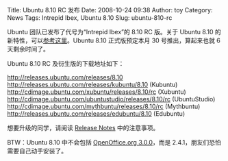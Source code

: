 Title: Ubuntu 8.10 RC 发布
Date: 2008-10-24 09:38
Author: toy
Category: News
Tags: Intrepid Ibex, Ubuntu 8.10
Slug: ubuntu-810-rc

Ubuntu 团队已发布了代号为“Intrepid Ibex”的 8.10 RC 版。关于 Ubuntu 8.10
的新特性，可以[参考这里](http://linuxtoy.org/archives/ubuntu-810-beta.html)。Ubuntu
8.10 正式版预定本月 30 号推出，算起来也就 6 天剩余时间了。

Ubuntu 8.10 RC 及衍生版的下载地址如下：

<http://releases.ubuntu.com/releases/8.10>  
<http://releases.ubuntu.com/releases/kubuntu/8.10> (Kubuntu)  
<http://cdimage.ubuntu.com/xubuntu/releases/8.10/rc> (Xubuntu)  
<http://cdimage.ubuntu.com/ubuntustudio/releases/8.10/rc>
(UbuntuStudio)  
<http://cdimage.ubuntu.com/mythbuntu/releases/8.10/rc> (Mythbuntu)  
<http://releases.ubuntu.com/releases/edubuntu/8.10> (Edubuntu)

想要升级的同学，请阅读 [Release
Notes](http://www.ubuntu.com/getubuntu/releasenotes/810) 中的注意事项。

BTW：Ubuntu 8.10 中不会包括 [OpenOffice.org
3.0.0](http://linuxtoy.org/archives/openofficeorg-300.html)，而是
2.4.1，朋友们恐怕需要自己动手安装了。
